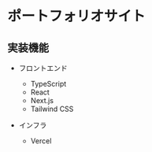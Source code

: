 # ポートフォリオサイト

## 実装機能

- フロントエンド

  - TypeScript
  - React
  - Next.js
  - Tailwind CSS

- インフラ
  - Vercel
